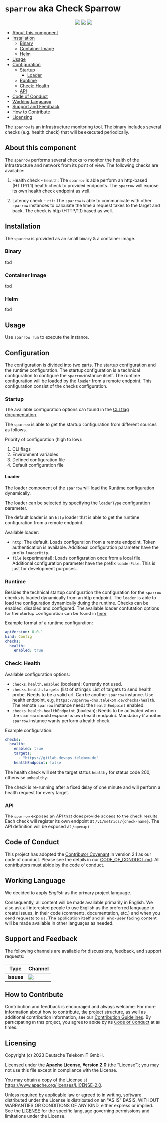 # `sparrow` aka Check Sparrow <!-- omit from toc -->

<p align="center">
    <a href="/../../commits/" title="Last Commit"><img src="https://img.shields.io/github/last-commit/caas-team/sparrow?style=flat"></a>
    <a href="/../../issues" title="Open Issues"><img src="https://img.shields.io/github/issues/caas-team/sparrow?style=flat"></a>
    <a href="./LICENSE" title="License"><img src="https://img.shields.io/badge/License-Apache%202.0-green.svg?style=flat"></a>
</p>

- [About this component](#about-this-component)
- [Installation](#installation)
  - [Binary](#binary)
  - [Container Image](#container-image)
  - [Helm](#helm)
- [Usage](#usage)
- [Configuration](#configuration)
  - [Startup](#startup)
    - [Loader](#loader)
  - [Runtime](#runtime)
  - [Check: Health](#check-health)
  - [API](#api)
- [Code of Conduct](#code-of-conduct)
- [Working Language](#working-language)
- [Support and Feedback](#support-and-feedback)
- [How to Contribute](#how-to-contribute)
- [Licensing](#licensing)


The `sparrow` is an infrastructure monitoring tool. The binary includes several checks (e.g. health check) that will be executed periodically.

## About this component

The `sparrow` performs several checks to monitor the health of the infrastructure and network from its point of view. The following checks are available:

1. Health check - `health`: The `sparrow` is able perform an http-based (HTTP/1.1) health check to provided endpoints. The `sparrow` will expose its own health check endpoint as well.

2. Latency check - `rtt`: The `sparrow` is able to communicate with other `sparrow` instances to calculate the time a request takes to the target and back. The check is http (HTTP/1.1) based as well.

## Installation

The `sparrow` is provided as an small binary & a container image.

### Binary

tbd

### Container Image

tbd

### Helm

tbd

## Usage

Use `sparrow run` to execute the instance.

## Configuration

The configuration is divided into two parts. The startup configuration and the runtime configuration. The startup configuration is a technical configuration to configure the `sparrow` instance itself. The runtime configuration will be loaded by the `loader` from a remote endpoint. This configuration consist of the checks configuration.

### Startup

The available configuration options can found in the [CLI flag documentation](docs/sparrow.md).

The `sparrow` is able to get the startup configuration from different sources as follows.

Priority of configuration (high to low):

1. CLI flags
2. Environment variables 
3. Defined configuration file
4. Default configuration file

#### Loader

The loader component of the `sparrow` will load the [Runtime](#runtime) configuration dynamically.

The loader can be selected by specifying the `loaderType` configuration parameter.

The default loader is an `http` loader that is able to get the runtime configuration from a remote endpoint.

Available loader:
- `http`: The default. Loads configuration from a remote endpoint. Token authentication is available. Additional configuration parameter have the prefix `loaderHttp`.
- `file` (experimental): Loads configuration once from a local file. Additional configuration parameter have the prefix `loaderFile`. This is just for development purposes.

### Runtime

Besides the technical startup configuration the configuration for the `sparrow` checks is loaded dynamically from an http endpoint. The `loader` is able to load the configuration dynamically during the runtime. Checks can be enabled, disabled and configured. The available loader confutation options for the startup configuration can be found in [here](sparrow_run.md)

Example format of a runtime configuration:

```YAML
apiVersion: 0.0.1
kind: Config
checks:
  health:
    enabled: true
```

### Check: Health

Available configuration options:

- `checks.health.enabled` (boolean): Currently not used.
- `checks.health.targets` (list of strings): List of targets to send health probe. Needs to be a valid url. Can be another `sparrow` instance. Use health endpoint, e.g. `https://sparrow-dns.telekom.de/checks/health`. The remote `sparrow` instance needs the `healthEndpoint` enabled.
- `checks.health.healthEndpoint` (boolean): Needs to be activated when the `sparrow` should expose its own health endpoint. Mandatory if another `sparrow` instance wants perform a health check.

Example configuration:

```YAML
checks:
  health:
    enabled: true
    targets:
      - "https://gitlab.devops.telekom.de"
    healthEndpoint: false
```

The health check will set the target status `healthy` for status code 200, otherwise `unhealthy`.

The check is re-running after a fixed delay of one minute and will perform a health request for every target.


### API

The `sparrow` exposes an API that does provide access to the check results. Each check will register its own endpoint at `/v1/metrics/{check-name}`. The API definition will be exposed at `/openapi`

## Code of Conduct

This project has adopted the [Contributor Covenant](https://www.contributor-covenant.org/) in version 2.1 as our code of conduct. Please see the details in our [CODE_OF_CONDUCT.md](CODE_OF_CONDUCT.md). All contributors must abide by the code of conduct.

## Working Language

We decided to apply *English* as the primary project language.

Consequently, all content will be made available primarily in English.
We also ask all interested people to use English as the preferred language to create issues,
in their code (comments, documentation, etc.) and when you send requests to us.
The application itself and all end-user facing content will be made available in other languages as needed.

## Support and Feedback

The following channels are available for discussions, feedback, and support requests:

| Type       | Channel                                                                                                                                                |
| ---------- | ------------------------------------------------------------------------------------------------------------------------------------------------------ |
| **Issues** | <a href="/../../issues/new/choose" title="General Discussion"><img src="https://img.shields.io/github/issues/caas-team/sparrow?style=flat-square"></a> |

## How to Contribute

Contribution and feedback is encouraged and always welcome. For more information about how to contribute, the project structure, as well as additional contribution information, see our [Contribution Guidelines](./CONTRIBUTING.md). By participating in this project, you agree to abide by its [Code of Conduct](./CODE_OF_CONDUCT.md) at all times.

## Licensing

Copyright (c) 2023 Deutsche Telekom IT GmbH.

Licensed under the **Apache License, Version 2.0** (the "License"); you may not use this file except in compliance with the License.

You may obtain a copy of the License at <https://www.apache.org/licenses/LICENSE-2.0>.

Unless required by applicable law or agreed to in writing, software distributed under the License is distributed on an "AS IS" BASIS, WITHOUT WARRANTIES OR CONDITIONS OF ANY KIND, either express or implied. See the [LICENSE](./LICENSE) for the specific language governing permissions and limitations under the License.
